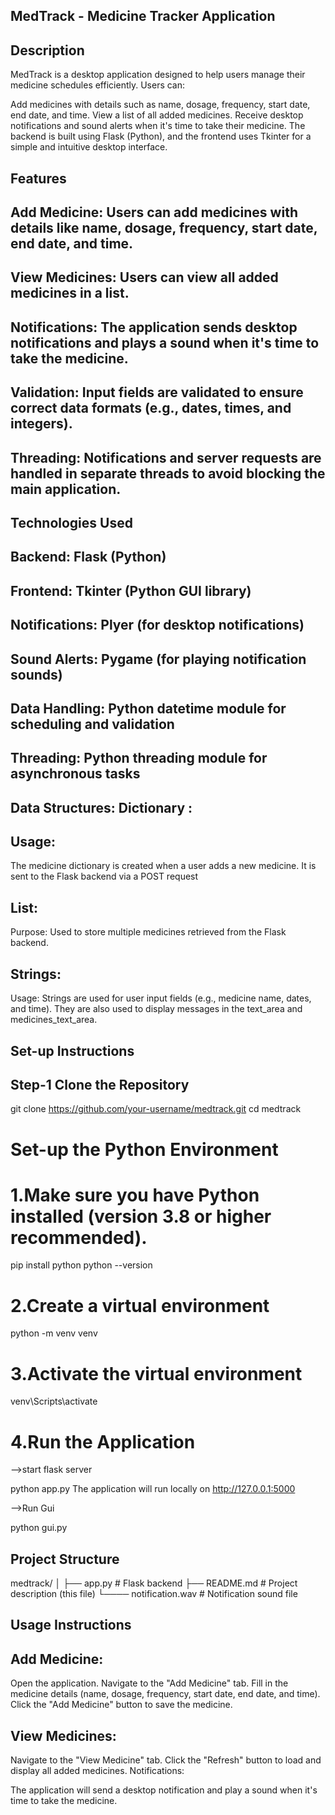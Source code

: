 ## MedTrack - Medicine Tracker Application

## Description 
MedTrack is a desktop application designed to help users manage their medicine schedules efficiently. Users can:

Add medicines with details such as name, dosage, frequency, start date, end date, and time.
View a list of all added medicines.
Receive desktop notifications and sound alerts when it's time to take their medicine.
The backend is built using Flask (Python), and the frontend uses Tkinter for a simple and intuitive desktop interface.

## Features

## Add Medicine: Users can add medicines with details like name, dosage, frequency, start date, end date, and time.
## View Medicines: Users can view all added medicines in a list.
## Notifications: The application sends desktop notifications and plays a sound when it's time to take the medicine.
## Validation: Input fields are validated to ensure correct data formats (e.g., dates, times, and integers).
## Threading: Notifications and server requests are handled in separate threads to avoid blocking the main application.

## Technologies Used
## Backend: Flask (Python)
## Frontend: Tkinter (Python GUI library)
## Notifications: Plyer (for desktop notifications)
## Sound Alerts: Pygame (for playing notification sounds)
## Data Handling: Python datetime module for scheduling and validation
## Threading: Python threading module for asynchronous tasks
## Data Structures: Dictionary :
## Usage:
The medicine dictionary is created when a user adds a new medicine.
It is sent to the Flask backend via a POST request
## List:
Purpose: Used to store multiple medicines retrieved from the Flask backend.
## Strings:
Usage:
Strings are used for user input fields (e.g., medicine name, dates, and time).
They are also used to display messages in the text_area and medicines_text_area.


## Set-up Instructions

## Step-1 Clone the Repository
git clone https://github.com/your-username/medtrack.git
cd medtrack

# Set-up the Python Environment
# 1.Make sure you have Python installed (version 3.8 or higher recommended).
pip install python
python --version

# 2.Create a virtual environment
python -m venv venv

# 3.Activate the virtual environment
venv\Scripts\activate

# 4.Run the Application
-->start flask server 

python app.py
The application will run locally on
http://127.0.0.1:5000

-->Run Gui

python gui.py


## Project Structure
medtrack/
│
├── app.py                # Flask backend
├── README.md             # Project description (this file)
└──── notification.wav  # Notification sound file


## Usage Instructions
## Add Medicine:

Open the application.
Navigate to the "Add Medicine" tab.
Fill in the medicine details (name, dosage, frequency, start date, end date, and time).
Click the "Add Medicine" button to save the medicine.

## View Medicines:

Navigate to the "View Medicine" tab.
Click the "Refresh" button to load and display all added medicines.
Notifications:

The application will send a desktop notification and play a sound when it's time to take the medicine.



